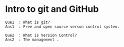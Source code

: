 # Intro to git and GitHub

```
Que1  : What is git?
Ans1  : Free and open source verson control system.

Que2  : What is Version Control?
Ans2  : The management .
```
